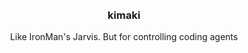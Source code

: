 <div align='center'>
    <br/>
    <br/>
    <h3>kimaki</h3>
    <p>Like IronMan's Jarvis. But for controlling coding agents</p>
    <br/>
    <br/>
</div>
